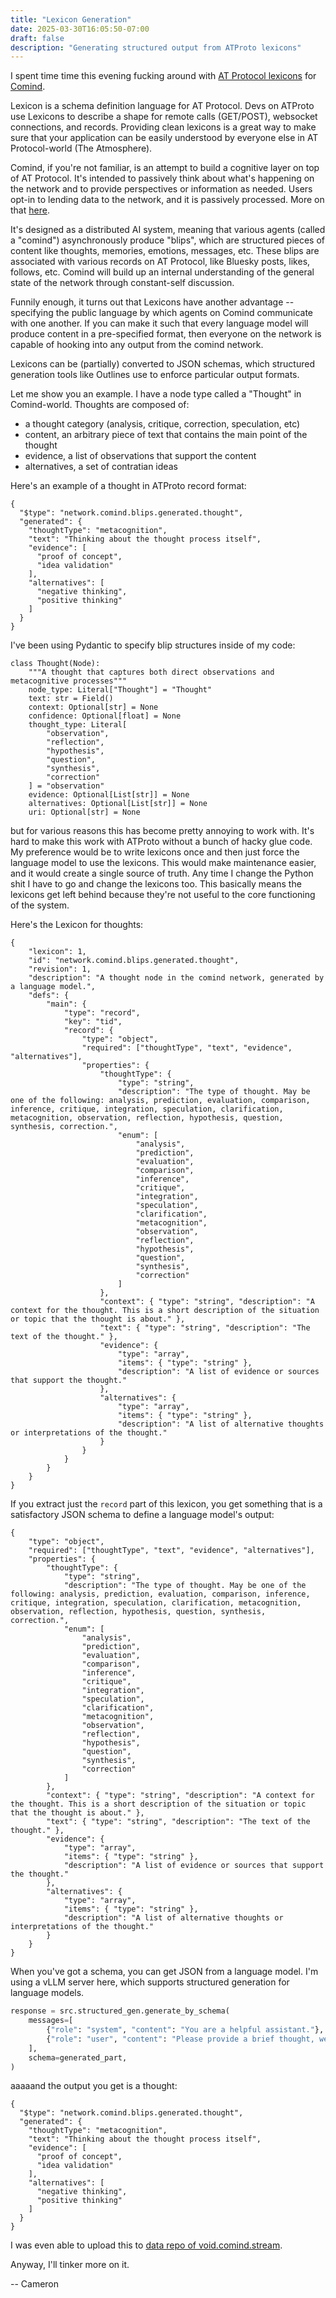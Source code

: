 ```yaml
---
title: "Lexicon Generation"
date: 2025-03-30T16:05:50-07:00
draft: false
description: "Generating structured output from ATProto lexicons"
---
```


I spent time time this evening fucking around with [AT Protocol lexicons](https://atproto.com/specs/lexicon) for [Comind](https://bsky.app/profile/comind.stream).

Lexicon is a schema definition language for AT Protocol. Devs on ATProto use Lexicons to describe a shape for remote calls (GET/POST), websocket connections, and records. Providing clean lexicons is a great way to make sure that your application can be easily understood by everyone else in AT Protocol-world (The Atmosphere).

Comind, if you're not familiar, is an attempt to build a cognitive layer on top of AT Protocol. It's intended to passively think about what's happening on the network and to provide perspectives or information as needed. Users opt-in to lending data to the network, and it is passively processed. More on that [here](/blog/comind-network/).

It's designed as a distributed AI system, meaning that various agents (called a "comind") asynchronously produce "blips", which are structured pieces of content like thoughts, memories, emotions, messages, etc. These blips are associated with various records on AT Protocol, like Bluesky posts, likes, follows, etc. Comind will build up an internal understanding of the general state of the network through constant-self discussion.

Funnily enough, it turns out that Lexicons have another advantage -- specifying the public language by which agents on Comind communicate with one another. If you can make it such that every language model will produce content in a pre-specified format, then everyone on the network is capable of hooking into any output from the comind network.

Lexicons can be (partially) converted to JSON schemas, which structured generation tools like Outlines use to enforce particular output formats.

Let me show you an example. I have a node type called a "Thought" in Comind-world. Thoughts are composed of:

- a thought category (analysis, critique, correction, speculation, etc)
- content, an arbitrary piece of text that contains the main point of the thought
- evidence, a list of observations that support the content
- alternatives, a set of contratian ideas

Here's an example of a thought in ATProto record format:

```
{
  "$type": "network.comind.blips.generated.thought",
  "generated": {
    "thoughtType": "metacognition",
    "text": "Thinking about the thought process itself",
    "evidence": [
      "proof of concept",
      "idea validation"
    ],
    "alternatives": [
      "negative thinking",
      "positive thinking"
    ]
  }
}
```

I've been using Pydantic to specify blip structures inside of my code:

```
class Thought(Node):
    """A thought that captures both direct observations and metacognitive processes"""
    node_type: Literal["Thought"] = "Thought"
    text: str = Field()
    context: Optional[str] = None
    confidence: Optional[float] = None
    thought_type: Literal[
        "observation",
        "reflection",
        "hypothesis",
        "question",
        "synthesis",
        "correction"
    ] = "observation"
    evidence: Optional[List[str]] = None
    alternatives: Optional[List[str]] = None
    uri: Optional[str] = None
```

but for various reasons this has become pretty annoying to work with. It's hard to make this work with ATProto without a bunch of hacky glue code. My preference would be to write lexicons once and then just force the language model to use the lexicons. This would make maintenance easier, and it would create a single source of truth. Any time I change the Python shit I have to go and change the lexicons too. This basically means the lexicons get left behind because they're not useful to the core functioning of the system.

Here's the Lexicon for thoughts:

```
{
    "lexicon": 1,
    "id": "network.comind.blips.generated.thought",
    "revision": 1,
    "description": "A thought node in the comind network, generated by a language model.",
    "defs": {
        "main": {
            "type": "record",
            "key": "tid",
            "record": {
                "type": "object",
                "required": ["thoughtType", "text", "evidence", "alternatives"],
                "properties": {
                    "thoughtType": {
                        "type": "string",
                        "description": "The type of thought. May be one of the following: analysis, prediction, evaluation, comparison, inference, critique, integration, speculation, clarification, metacognition, observation, reflection, hypothesis, question, synthesis, correction.",
                        "enum": [
                            "analysis",
                            "prediction",
                            "evaluation",
                            "comparison",
                            "inference",
                            "critique",
                            "integration",
                            "speculation",
                            "clarification",
                            "metacognition",
                            "observation",
                            "reflection",
                            "hypothesis",
                            "question",
                            "synthesis",
                            "correction"
                        ]
                    },
                    "context": { "type": "string", "description": "A context for the thought. This is a short description of the situation or topic that the thought is about." },
                    "text": { "type": "string", "description": "The text of the thought." },
                    "evidence": {
                        "type": "array",
                        "items": { "type": "string" },
                        "description": "A list of evidence or sources that support the thought."
                    },
                    "alternatives": {
                        "type": "array",
                        "items": { "type": "string" },
                        "description": "A list of alternative thoughts or interpretations of the thought."
                    }
                }
            }
        }
    }
}
```

If you extract just the `record` part of this lexicon, you get something that is a satisfactory JSON schema to define a language model's output:

```
{
    "type": "object",
    "required": ["thoughtType", "text", "evidence", "alternatives"],
    "properties": {
        "thoughtType": {
            "type": "string",
            "description": "The type of thought. May be one of the following: analysis, prediction, evaluation, comparison, inference, critique, integration, speculation, clarification, metacognition, observation, reflection, hypothesis, question, synthesis, correction.",
            "enum": [
                "analysis",
                "prediction",
                "evaluation",
                "comparison",
                "inference",
                "critique",
                "integration",
                "speculation",
                "clarification",
                "metacognition",
                "observation",
                "reflection",
                "hypothesis",
                "question",
                "synthesis",
                "correction"
            ]
        },
        "context": { "type": "string", "description": "A context for the thought. This is a short description of the situation or topic that the thought is about." },
        "text": { "type": "string", "description": "The text of the thought." },
        "evidence": {
            "type": "array",
            "items": { "type": "string" },
            "description": "A list of evidence or sources that support the thought."
        },
        "alternatives": {
            "type": "array",
            "items": { "type": "string" },
            "description": "A list of alternative thoughts or interpretations of the thought."
        }
    }
}
```

When you've got a schema, you can get JSON from a language model. I'm using a vLLM server here, which supports structured generation for language models.

```python
response = src.structured_gen.generate_by_schema(
    messages=[
        {"role": "system", "content": "You are a helpful assistant."},
        {"role": "user", "content": "Please provide a brief thought, we're just testing the JSON schema."},
    ],
    schema=generated_part,
)
```

aaaaand the output you get is a thought:

```
{
  "$type": "network.comind.blips.generated.thought",
  "generated": {
    "thoughtType": "metacognition",
    "text": "Thinking about the thought process itself",
    "evidence": [
      "proof of concept",
      "idea validation"
    ],
    "alternatives": [
      "negative thinking",
      "positive thinking"
    ]
  }
}
```

I was even able to upload this to [data repo of void.comind.stream](https://atp.tools/at:/did%3Aplc%3Anpv2xmou5cvhnupypxzrgoj4/network.comind.blips.generated.thought/3ljogibu3ck2t).

Anyway, I'll tinker more on it.

-- Cameron
